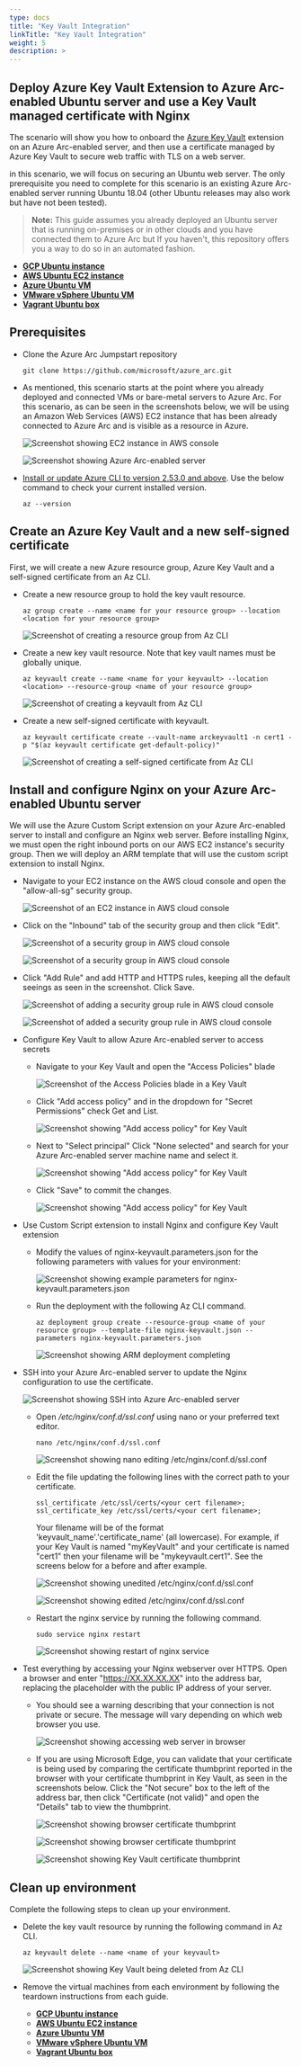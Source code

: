 ```yaml
---
type: docs
title: "Key Vault Integration"
linkTitle: "Key Vault Integration"
weight: 5
description: >
---
```


## Deploy Azure Key Vault Extension to Azure Arc-enabled Ubuntu server and use a Key Vault managed certificate with Nginx

The scenario will show you how to onboard the [Azure Key Vault](https://learn.microsoft.com/azure/virtual-machines/extensions/key-vault-linux) extension on an Azure Arc-enabled server, and then use a certificate managed by Azure Key Vault to secure web traffic with TLS on a web server.

in this scenario, we will focus on securing an Ubuntu web server. The only prerequisite you need to complete for this scenario is an existing Azure Arc-enabled server running Ubuntu 18.04 (other Ubuntu releases may also work but have not been tested).

> **Note:** This guide assumes you already deployed an Ubuntu server that is running on-premises or in other clouds and you have connected them to Azure Arc but If you haven't, this repository offers you a way to do so in an automated fashion.

- **[GCP Ubuntu instance](/azure_arc_jumpstart/azure_arc_servers/gcp/gcp_terraform_ubuntu/)**
- **[AWS Ubuntu EC2 instance](/azure_arc_jumpstart/azure_arc_servers/aws/aws_terraform_ubuntu/)**
- **[Azure Ubuntu VM](/azure_arc_jumpstart/azure_arc_servers/azure/azure_arm_template_linux/)**
- **[VMware vSphere Ubuntu VM](/azure_arc_jumpstart/azure_arc_servers/vmware/vmware_terraform_ubuntu/)**
- **[Vagrant Ubuntu box](/azure_arc_jumpstart/azure_arc_servers/vagrant/local_vagrant_ubuntu/)**

## Prerequisites

- Clone the Azure Arc Jumpstart repository

    ```shell
    git clone https://github.com/microsoft/azure_arc.git
    ```

- As mentioned, this scenario starts at the point where you already deployed and connected VMs or bare-metal servers to Azure Arc. For this scenario, as can be seen in the screenshots below, we will be using an Amazon Web Services (AWS) EC2 instance that has been already connected to Azure Arc and is visible as a resource in Azure.

    ![Screenshot showing EC2 instance in AWS console](./01.png)

    ![Screenshot showing Azure Arc-enabled server](./02.png)

- [Install or update Azure CLI to version 2.53.0 and above](https://learn.microsoft.com/cli/azure/install-azure-cli?view=azure-cli-latest). Use the below command to check your current installed version.

  ```shell
  az --version
  ```

## Create an Azure Key Vault and a new self-signed certificate

First, we will create a new Azure resource group, Azure Key Vault and a self-signed certificate from an Az CLI.

- Create a new resource group to hold the key vault resource.

    ```shell
    az group create --name <name for your resource group> --location <location for your resource group>
    ```

    ![Screenshot of creating a resource group from Az CLI](./03.png)

- Create a new key vault resource. Note that key vault names must be globally unique.

    ```shell
    az keyvault create --name <name for your keyvault> --location <location> --resource-group <name of your resource group>
    ```

    ![Screenshot of creating a keyvault from Az CLI](./04.png)

- Create a new self-signed certificate with keyvault.

    ```shell
    az keyvault certificate create --vault-name arckeyvault1 -n cert1 -p "$(az keyvault certificate get-default-policy)"
    ```

    ![Screenshot of creating a self-signed certificate from Az CLI](./05.png)

## Install and configure Nginx on your Azure Arc-enabled Ubuntu server

We will use the Azure Custom Script extension on your Azure Arc-enabled server to install and configure an Nginx web server. Before installing Nginx, we must open the right inbound ports on our AWS EC2 instance's security group. Then we will deploy an ARM template that will use the custom script extension to install Nginx.

- Navigate to your EC2 instance on the AWS cloud console and open the "allow-all-sg" security group.

    ![Screenshot of an EC2 instance in AWS cloud console](./06.png)

- Click on the "Inbound" tab of the security group and then click "Edit".

    ![Screenshot of a security group in AWS cloud console](./07.png)

    ![Screenshot of a security group in AWS cloud console](./08.png)

- Click "Add Rule" and add HTTP and HTTPS rules, keeping all the default seeings as seen in the screenshot. Click Save.

    ![Screenshot of adding a security group rule in AWS cloud console](./09.png)

    ![Screenshot of added a security group rule in AWS cloud console](./10.png)

- Configure Key Vault to allow Azure Arc-enabled server to access secrets

  - Navigate to your Key Vault and open the "Access Policies" blade

    ![Screenshot of the Access Policies blade in a Key Vault](./11.png)

  - Click "Add access policy" and in the dropdown for "Secret Permissions" check Get and List.

    ![Screenshot showing "Add access policy" for Key Vault](./12.png)

  - Next to "Select principal" Click "None selected" and search for your Azure Arc-enabled server machine name and select it.

    ![Screenshot showing "Add access policy" for Key Vault](./13.png)
  
  - Click "Save" to commit the changes.

    ![Screenshot showing "Add access policy" for Key Vault](./14.png)

- Use Custom Script extension to install Nginx and configure Key Vault extension

  - Modify the values of nginx-keyvault.parameters.json for the following parameters with values for your environment:

    ![Screenshot showing example parameters for nginx-keyvault.parameters.json](./15.png)

  - Run the deployment with the following Az CLI command.

    ```shell
    az deployment group create --resource-group <name of your resource group> --template-file nginx-keyvault.json --parameters nginx-keyvault.parameters.json
    ```

    ![Screenshot showing ARM deployment completing](./16.png)

- SSH into your Azure Arc-enabled server to update the Nginx configuration to use the certificate.

  ![Screenshot showing SSH into Azure Arc-enabled server](./17.png)

  - Open */etc/nginx/conf.d/ssl.conf*  using nano or your preferred text editor.

    ```shell
    nano /etc/nginx/conf.d/ssl.conf
    ```

    ![Screenshot showing nano editing /etc/nginx/conf.d/ssl.conf](./18.png)

  - Edit the file updating the following lines with the correct path to your certificate.

    ```shell
    ssl_certificate /etc/ssl/certs/<your cert filename>;
    ssl_certificate_key /etc/ssl/certs/<your cert filename>;
    ```
  
    Your filename will be of the format 'keyvault_name'.'certificate_name' (all lowercase). For example, if your Key Vault is named "myKeyVault" and your certificate is named "cert1" then your filename will be "mykeyvault.cert1". See the screens below for a before and after example.

    ![Screenshot showing unedited /etc/nginx/conf.d/ssl.conf](./19.png)

    ![Screenshot showing edited /etc/nginx/conf.d/ssl.conf](./20.png)

  - Restart the nginx service by running the following command.

    ```shell
    sudo service nginx restart
    ```

    ![Screenshot showing restart of nginx service](./21.png)

- Test everything by accessing your Nginx webserver over HTTPS. Open a browser and enter "https://XX.XX.XX.XX" into the address bar, replacing the placeholder with the public IP address of your server.

  - You should see a warning describing that your connection is not private or secure. The message will vary depending on which web browser you use.

    ![Screenshot showing accessing web server in browser](./22.png)

  - If you are using Microsoft Edge, you can validate that your certificate is being used by comparing the certificate thumbprint reported in the browser with your certificate thumbprint in Key Vault, as seen in the screenshots below. Click the "Not secure" box to the left of the address bar, then click "Certificate (not valid)" and open the "Details" tab to view the thumbprint.

    ![Screenshot showing browser certificate thumbprint](./23.png)

    ![Screenshot showing browser certificate thumbprint](./24.png)

    ![Screenshot showing Key Vault certificate thumbprint](./25.png)

## Clean up environment

Complete the following steps to clean up your environment.

- Delete the key vault resource by running the following command in Az CLI.

  ```shell
  az keyvault delete --name <name of your keyvault>
  ```

  ![Screenshot showing Key Vault being deleted from Az CLI](./26.png)

- Remove the virtual machines from each environment by following the teardown instructions from each guide.

  - **[GCP Ubuntu instance](/azure_arc_jumpstart/azure_arc_servers/gcp/gcp_terraform_ubuntu/)**
  - **[AWS Ubuntu EC2 instance](/azure_arc_jumpstart/azure_arc_servers/aws/aws_terraform_ubuntu/)**
  - **[Azure Ubuntu VM](/azure_arc_jumpstart/azure_arc_servers/azure/azure_arm_template_linux/)**
  - **[VMware vSphere Ubuntu VM](/azure_arc_jumpstart/azure_arc_servers/vmware/vmware_terraform_ubuntu/)**
  - **[Vagrant Ubuntu box](/azure_arc_jumpstart/azure_arc_servers/vagrant/local_vagrant_ubuntu/)**
